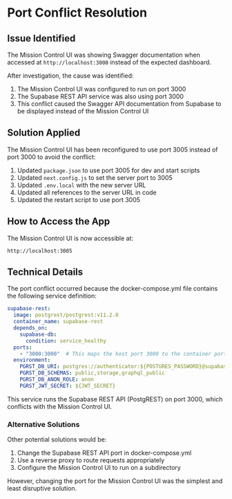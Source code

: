 # Port Conflict Resolution

## Issue Identified

The Mission Control UI was showing Swagger documentation when accessed at `http://localhost:3000` instead of the expected dashboard.

After investigation, the cause was identified:

1. The Mission Control UI was configured to run on port 3000
2. The Supabase REST API service was also using port 3000
3. This conflict caused the Swagger API documentation from Supabase to be displayed instead of the Mission Control UI

## Solution Applied

The Mission Control UI has been reconfigured to use port 3005 instead of port 3000 to avoid the conflict:

1. Updated `package.json` to use port 3005 for dev and start scripts
2. Updated `next.config.js` to set the server port to 3005
3. Updated `.env.local` with the new server URL
4. Updated all references to the server URL in code
5. Updated the restart script to use port 3005

## How to Access the App

The Mission Control UI is now accessible at:

```
http://localhost:3005
```

## Technical Details

The port conflict occurred because the docker-compose.yml file contains the following service definition:

```yaml
supabase-rest:
  image: postgrest/postgrest:v11.2.0
  container_name: supabase-rest
  depends_on:
    supabase-db:
      condition: service_healthy
  ports:
    - "3000:3000"  # This maps the host port 3000 to the container port 3000
  environment:
    PGRST_DB_URI: postgres://authenticator:${POSTGRES_PASSWORD}@supabase-db:5432/postgres
    PGRST_DB_SCHEMAS: public,storage,graphql_public
    PGRST_DB_ANON_ROLE: anon
    PGRST_JWT_SECRET: ${JWT_SECRET}
```

This service runs the Supabase REST API (PostgREST) on port 3000, which conflicts with the Mission Control UI.

### Alternative Solutions

Other potential solutions would be:

1. Change the Supabase REST API port in docker-compose.yml
2. Use a reverse proxy to route requests appropriately
3. Configure the Mission Control UI to run on a subdirectory

However, changing the port for the Mission Control UI was the simplest and least disruptive solution.
